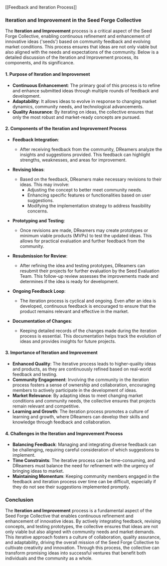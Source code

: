 [[Feedback and Iteration Process]]
### **Iteration and Improvement in the Seed Forge Collective**

The **Iteration and Improvement** process is a critical aspect of the Seed Forge Collective, enabling continuous refinement and enhancement of innovative ideas ('seeds') based on community feedback and evolving market conditions. This process ensures that ideas are not only viable but also aligned with the needs and expectations of the community. Below is a detailed discussion of the Iteration and Improvement process, its components, and its significance.

#### **1. Purpose of Iteration and Improvement**
- **Continuous Enhancement**: The primary goal of this process is to refine and enhance submitted ideas through multiple rounds of feedback and development.
- **Adaptability**: It allows ideas to evolve in response to changing market dynamics, community needs, and technological advancements.
- **Quality Assurance**: By iterating on ideas, the collective ensures that only the most robust and market-ready concepts are pursued.

#### **2. Components of the Iteration and Improvement Process**
- **Feedback Integration**:
  - After receiving feedback from the community, DReamers analyze the insights and suggestions provided. This feedback can highlight strengths, weaknesses, and areas for improvement.
  
- **Revising Ideas**:
  - Based on the feedback, DReamers make necessary revisions to their ideas. This may involve:
    - Adjusting the concept to better meet community needs.
    - Enhancing specific features or functionalities based on user suggestions.
    - Modifying the implementation strategy to address feasibility concerns.

- **Prototyping and Testing**:
  - Once revisions are made, DReamers may create prototypes or minimum viable products (MVPs) to test the updated ideas. This allows for practical evaluation and further feedback from the community.
  
- **Resubmission for Review**:
  - After refining the idea and testing prototypes, DReamers can resubmit their projects for further evaluation by the Seed Evaluation Team. This follow-up review assesses the improvements made and determines if the idea is ready for development.

- **Ongoing Feedback Loop**:
  - The iteration process is cyclical and ongoing. Even after an idea is developed, continuous feedback is encouraged to ensure that the product remains relevant and effective in the market.
  
- **Documentation of Changes**:
  - Keeping detailed records of the changes made during the iteration process is essential. This documentation helps track the evolution of ideas and provides insights for future projects.

#### **3. Importance of Iteration and Improvement**
- **Enhanced Quality**: The iterative process leads to higher-quality ideas and products, as they are continuously refined based on real-world feedback and testing.
- **Community Engagement**: Involving the community in the iteration process fosters a sense of ownership and collaboration, encouraging members to actively participate in the development of ideas.
- **Market Relevance**: By adapting ideas to meet changing market conditions and community needs, the collective ensures that projects remain relevant and competitive.
- **Learning and Growth**: The iteration process promotes a culture of learning and growth, where DReamers can develop their skills and knowledge through feedback and collaboration.

#### **4. Challenges in the Iteration and Improvement Process**
- **Balancing Feedback**: Managing and integrating diverse feedback can be challenging, requiring careful consideration of which suggestions to implement.
- **Time Constraints**: The iterative process can be time-consuming, and DReamers must balance the need for refinement with the urgency of bringing ideas to market.
- **Maintaining Momentum**: Keeping community members engaged in the feedback and iteration process over time can be difficult, especially if they do not see their suggestions implemented promptly.

### **Conclusion**
The **Iteration and Improvement** process is a fundamental aspect of the Seed Forge Collective that enables continuous refinement and enhancement of innovative ideas. By actively integrating feedback, revising concepts, and testing prototypes, the collective ensures that ideas are not only viable but also aligned with community needs and market demands. This iterative approach fosters a culture of collaboration, quality assurance, and adaptability, driving the overall mission of the Seed Forge Collective to cultivate creativity and innovation. Through this process, the collective can transform promising ideas into successful ventures that benefit both individuals and the community as a whole.